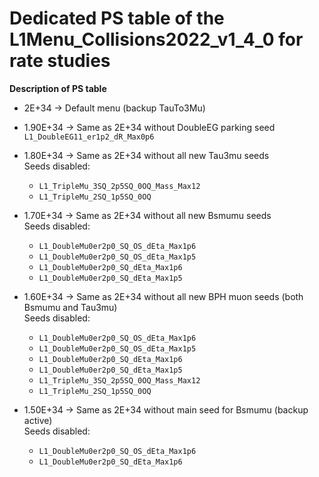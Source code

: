 # Dedicated PS table of the L1Menu_Collisions2022_v1_4_0 for rate studies

**Description of PS table**

* 2E+34 &rarr; Default menu (backup TauTo3Mu)

* 1.90E+34 &rarr; Same as 2E+34 without DoubleEG parking seed `L1_DoubleEG11_er1p2_dR_Max0p6` 
    
* 1.80E+34 &rarr; Same as 2E+34 without all new Tau3mu seeds    
  Seeds disabled:
    - `L1_TripleMu_3SQ_2p5SQ_0OQ_Mass_Max12` 
    - `L1_TripleMu_2SQ_1p5SQ_0OQ`

* 1.70E+34 &rarr; Same as 2E+34 without all new Bsmumu seeds    
  Seeds disabled:
    - `L1_DoubleMu0er2p0_SQ_OS_dEta_Max1p6`
    - `L1_DoubleMu0er2p0_SQ_OS_dEta_Max1p5`
    - `L1_DoubleMu0er2p0_SQ_dEta_Max1p6`
    - `L1_DoubleMu0er2p0_SQ_dEta_Max1p5`

* 1.60E+34 &rarr; Same as 2E+34 without all new BPH muon seeds (both Bsmumu and Tau3mu)   
  Seeds disabled:
    - `L1_DoubleMu0er2p0_SQ_OS_dEta_Max1p6`
    - `L1_DoubleMu0er2p0_SQ_OS_dEta_Max1p5`
    - `L1_DoubleMu0er2p0_SQ_dEta_Max1p6`
    - `L1_DoubleMu0er2p0_SQ_dEta_Max1p5`
    - `L1_TripleMu_3SQ_2p5SQ_0OQ_Mass_Max12` 
    - `L1_TripleMu_2SQ_1p5SQ_0OQ`

* 1.50E+34 &rarr; Same as 2E+34 without main seed for Bsmumu (backup active)   
  Seeds disabled:
    - `L1_DoubleMu0er2p0_SQ_OS_dEta_Max1p6`
    - `L1_DoubleMu0er2p0_SQ_dEta_Max1p6`
